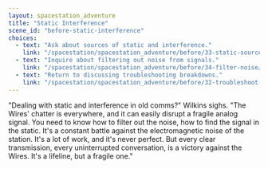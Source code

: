 ```yaml
---
layout: spacestation_adventure
title: "Static Interference"
scene_id: "before-static-interference"
choices:
  - text: "Ask about sources of static and interference."
    link: "/spacestation/spacestation_adventure/before/33-static-sources/"
  - text: "Inquire about filtering out noise from signals."
    link: "/spacestation/spacestation_adventure/before/34-filter-noise/"
  - text: "Return to discussing troubleshooting breakdowns."
    link: "/spacestation/spacestation_adventure/before/32-troubleshoot-breakdowns/"
---
```


"Dealing with static and interference in old comms?" Wilkins sighs. "The Wires' chatter is everywhere, and it can easily disrupt a fragile analog signal. You need to know how to filter out the noise, how to find the signal in the static. It's a constant battle against the electromagnetic noise of the station. It's a lot of work, and it's never perfect. But every clear transmission, every uninterrupted conversation, is a victory against the Wires. It's a lifeline, but a fragile one."
